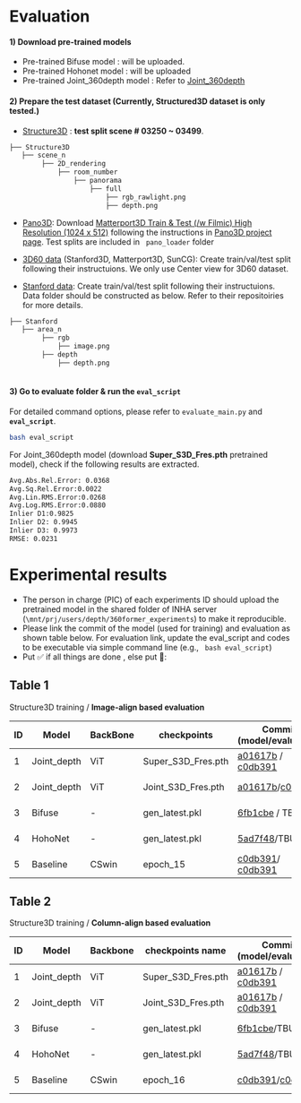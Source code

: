 # Evaluation

#### 1) Download pre-trained models
* Pre-trained Bifuse model : will be uploaded.
* Pre-trained Hohonet model : will be uploaded
* Pre-trained Joint_360depth model : Refer to [Joint_360depth](https://github.com/yuniw18/Joint_360depth)

#### 2) Prepare the test dataset (Currently, Structured3D dataset is only tested.)

* [Structure3D](https://github.com/bertjiazheng/Structured3D) : **test split scene # 03250 ~ 03499**.

```bash
├── Structure3D
   ├── scene_n
        ├── 2D_rendering
            ├── room_number
                ├── panorama
                    ├── full
                        ├── rgb_rawlight.png
                        ├── depth.png
``` 

* [Pano3D](https://github.com/alexsax/2D-3D-Semantics): Download [Matterport3D Train & Test (/w Filmic) High Resolution (1024 x 512)](https://zenodo.org/record/5707345#.YZY3-2BByUk) following the instructions in [Pano3D project page](https://github.com/alexsax/2D-3D-Semantics). Test splits are included in ``` pano_loader```  folder

* [3D60 data](https://github.com/VCL3D/3D60) (Stanford3D, Matterport3D, SunCG): Create train/val/test split following their instructuions.   We only use Center view for 3D60 dataset.   
* [Stanford data](https://github.com/alexsax/2D-3D-Semantics): Create train/val/test split following their instructuions. Data folder should be constructed as below. Refer to their repositoiries for more details.

```bash
├── Stanford
   ├── area_n
        ├── rgb
            ├── image.png
        ├── depth
            ├── depth.png
       
``` 

#### 3) Go to evaluate folder & run the `eval_script`
For detailed command options, please refer to `evaluate_main.py` and **`eval_script`**.

~~~bash
bash eval_script
~~~

For Joint_360depth model (download **Super_S3D_Fres.pth** pretrained model), check if the following results are extracted.

~~~bash
Avg.Abs.Rel.Error: 0.0368
Avg.Sq.Rel.Error:0.0022
Avg.Lin.RMS.Error:0.0268
Avg.Log.RMS.Error:0.0880
Inlier D1:0.9825
Inlier D2: 0.9945
Inlier D3: 0.9973
RMSE: 0.0231

~~~
# Experimental results
* The person in charge (PIC) of each experiments ID should upload the pretrained model in the shared folder of INHA server (```\mnt/prj/users/depth/360former_experiments```) to make it reproducible. 
* Please link the commit of the model (used for training) and evaluation as shown table below. For evaluation link, update the eval_script and codes to be executable via simple command line (e.g., ``` bash eval_script```)
* Put :white_check_mark: if all things are done , else put 🔲:

##  Table 1 
Structure3D training / **Image-align based evaluation**

|ID| Model               | BackBone | checkpoints | Commit <br>(model/evaluation) |Abs. rel. | Sq.rel | Lin.rms | delta < 1.25  | PIC |
|----|---------------------|--------------------|----------------|--------------------------|-----------------|------|------|----------------|-----------|
|1| Joint_depth     | ViT |   Super_S3D_Fres.pth |[a01617b](https://github.com/yuniw18/Joint_360depth/commit/a01617bc9f0579ae70c108074ce6030d3785c1ab) / [c0db391](https://github.com/yuniw18/360former_project/tree/c0db391e10722ebc850ce247a43a683d4c6a5e18)| 0.0368    | 0.0022     | 0.0268 |0.9825|:white_check_mark: Yun|
|2| Joint_depth     | ViT |   Joint_S3D_Fres.pth |[a01617b](https://github.com/yuniw18/Joint_360depth/commit/a01617bc9f0579ae70c108074ce6030d3785c1ab)/[c0db391](https://github.com/yuniw18/360former_project/tree/c0db391e10722ebc850ce247a43a683d4c6a5e18)| 0.0415    | 0.0026     | 0.0291 |0.9809|:white_check_mark: Yun|
|3| Bifuse     | - |  gen_latest.pkl  |[6fb1cbe](https://github.com/Yeh-yu-hsuan/BiFuse/commit/6fb1cbe8a3c3891a9067f595ba2af9d14f8ae1c6) / TBU| 0.0571 |  0.0048    | 0.0386 |0.9666|:black_square_button: Yun|
|4| HohoNet     | - |  gen_latest.pkl |[5ad7f48](github.com/sunset1995/HoHoNet/commit/5ad7f486a26b13834abee61527ad2aaa98ff6fbe)/TBU |0.0789|  0.0081 |  0.0473 | 0.9411 |:black_square_button: Yun|
|5| Baseline | CSwin |  epoch_15   | [c0db391](https://github.com/yuniw18/360former_project/tree/c0db391e10722ebc850ce247a43a683d4c6a5e18)/ [c0db391](https://github.com/yuniw18/360former_project/tree/c0db391e10722ebc850ce247a43a683d4c6a5e18) |0.1578 | 0.0150  | 0.0723   | 0.8073|:white_check_mark: Yun|

##  Table 2 
Structure3D training / **Column-align based evaluation**

|ID| Model               | Backbone | checkpoints name | Commit <br>(model/evaluation) |Abs. rel. | Sq.rel | Lin.rms | delta < 1.25  | PIC |
|----|---------------------|--------------------|----------------|--------------------------|-----------------|------|------|----------------|-----------|
|1| Joint_depth     | ViT |   Super_S3D_Fres.pth |[a01617b](https://github.com/yuniw18/Joint_360depth/commit/a01617bc9f0579ae70c108074ce6030d3785c1ab) / [c0db391](https://github.com/yuniw18/360former_project/tree/c0db391e10722ebc850ce247a43a683d4c6a5e18)| 0.0265    | 0.0015     | 0.0201 |0.9886|:white_check_mark: Yun|
|2| Joint_depth     | ViT |   Joint_S3D_Fres.pth |[a01617b](https://github.com/yuniw18/Joint_360depth/commit/a01617bc9f0579ae70c108074ce6030d3785c1ab) / [c0db391](https://github.com/yuniw18/360former_project/tree/c0db391e10722ebc850ce247a43a683d4c6a5e18)| 0.0310    | 0.0017     | 0.0291 |0.9809|:white_check_mark: Yun|
|3| Bifuse     | - |  gen_latest.pkl  |[6fb1cbe](https://github.com/Yeh-yu-hsuan/BiFuse/commit/6fb1cbe8a3c3891a9067f595ba2af9d14f8ae1c6)/TBU| TBU |  TBU    | TBU |TBU|:black_square_button:  Yun|
|4| HohoNet     | - |  gen_latest.pkl | [5ad7f48](github.com/sunset1995/HoHoNet/commit/5ad7f486a26b13834abee61527ad2aaa98ff6fbe)/TBU |TBU|  TBU | TBU | TBU |:black_square_button: Yun|
|5| Baseline | CSwin |  epoch_16   | [c0db391](https://github.com/yuniw18/360former_project/tree/c0db391e10722ebc850ce247a43a683d4c6a5e18)/[c0db391](https://github.com/yuniw18/360former_project/tree/c0db391e10722ebc850ce247a43a683d4c6a5e18) | 0.0341| 0.0025  | 0.0256  | 0.9806|:white_check_mark: Yun|


